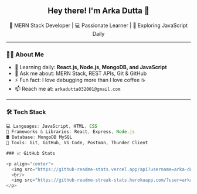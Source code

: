 <!-- Hi there 👋 -->
<h2 align="center">Hey there! I'm Arka Dutta 👋</h2>
<p align="center">
  🚀 MERN Stack Developer | 💻 Passionate Learner | 🌱 Exploring JavaScript Daily
</p>

---

### 👨‍💻 About Me

- 🌱 Learning daily: **React.js, Node.js, MongoDB, and JavaScript**
- 💬 Ask me about: MERN Stack, REST APIs, Git & GitHub
- ⚡ Fun fact: I love debugging more than I love coffee ☕
- 📫 Reach me at: `arkadutta032001@gmail.com` 

---

### 🛠️ Tech Stack

```js
💻 Languages: JavaScript, HTML, CSS  
🧠 Frameworks & Libraries: React, Express, Node.js  
🛢️ Database: MongoDB MySQL
🔧 Tools: Git, GitHub, VS Code, Postman, Thunder Client

### 📈 GitHub Stats

<p align="center">
  <img src="https://github-readme-stats.vercel.app/api?username=arka-dutta&show_icons=true&theme=react" alt="Arka's GitHub stats" />
  <br/>
  <img src="https://github-readme-streak-stats.herokuapp.com/?user=arka-dutta&theme=react" />
</p>

